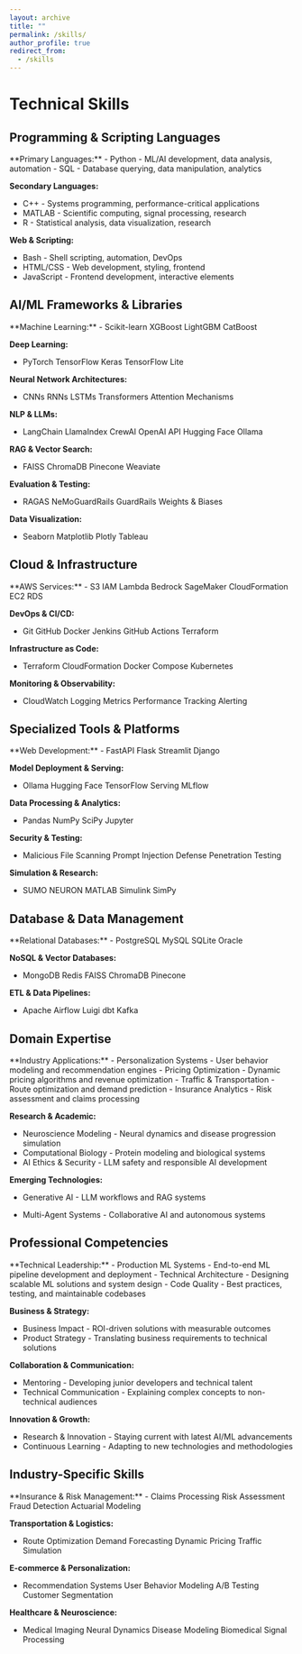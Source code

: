 ```yaml
---
layout: archive
title: ""
permalink: /skills/
author_profile: true
redirect_from:
  - /skills
---
```


# Technical Skills

## Programming & Scripting Languages
<div class="skill-section">
**Primary Languages:**
- <span class="skill-badge">Python</span> - ML/AI development, data analysis, automation
- <span class="skill-badge">SQL</span> - Database querying, data manipulation, analytics

**Secondary Languages:**
- <span class="skill-badge">C++</span> - Systems programming, performance-critical applications
- <span class="skill-badge">MATLAB</span> - Scientific computing, signal processing, research
- <span class="skill-badge">R</span> - Statistical analysis, data visualization, research

**Web & Scripting:**
- <span class="skill-badge">Bash</span> - Shell scripting, automation, DevOps
- <span class="skill-badge">HTML/CSS</span> - Web development, styling, frontend
- <span class="skill-badge">JavaScript</span> - Frontend development, interactive elements
</div>

## AI/ML Frameworks & Libraries
<div class="skill-section">
**Machine Learning:**
- <span class="tech-tag">Scikit-learn</span> <span class="tech-tag">XGBoost</span> <span class="tech-tag">LightGBM</span> <span class="tech-tag">CatBoost</span>

**Deep Learning:**
- <span class="tech-tag">PyTorch</span> <span class="tech-tag">TensorFlow</span> <span class="tech-tag">Keras</span> <span class="tech-tag">TensorFlow Lite</span>

**Neural Network Architectures:**
- <span class="tech-tag">CNNs</span> <span class="tech-tag">RNNs</span> <span class="tech-tag">LSTMs</span> <span class="tech-tag">Transformers</span> <span class="tech-tag">Attention Mechanisms</span>

**NLP & LLMs:**
- <span class="tech-tag">LangChain</span> <span class="tech-tag">LlamaIndex</span> <span class="tech-tag">CrewAI</span> <span class="tech-tag">OpenAI API</span> <span class="tech-tag">Hugging Face</span> <span class="tech-tag">Ollama</span>

**RAG & Vector Search:**
- <span class="tech-tag">FAISS</span> <span class="tech-tag">ChromaDB</span> <span class="tech-tag">Pinecone</span> <span class="tech-tag">Weaviate</span>

**Evaluation & Testing:**
- <span class="tech-tag">RAGAS</span> <span class="tech-tag">NeMoGuardRails</span> <span class="tech-tag">GuardRails</span> <span class="tech-tag">Weights & Biases</span>

**Data Visualization:**
- <span class="tech-tag">Seaborn</span> <span class="tech-tag">Matplotlib</span> <span class="tech-tag">Plotly</span> <span class="tech-tag">Tableau</span>
</div>

## Cloud & Infrastructure
<div class="skill-section">
**AWS Services:**
- <span class="tech-tag">S3</span> <span class="tech-tag">IAM</span> <span class="tech-tag">Lambda</span> <span class="tech-tag">Bedrock</span> <span class="tech-tag">SageMaker</span> <span class="tech-tag">CloudFormation</span> <span class="tech-tag">EC2</span> <span class="tech-tag">RDS</span>

**DevOps & CI/CD:**
- <span class="tech-tag">Git</span> <span class="tech-tag">GitHub</span> <span class="tech-tag">Docker</span> <span class="tech-tag">Jenkins</span> <span class="tech-tag">GitHub Actions</span> <span class="tech-tag">Terraform</span>

**Infrastructure as Code:**
- <span class="tech-tag">Terraform</span> <span class="tech-tag">CloudFormation</span> <span class="tech-tag">Docker Compose</span> <span class="tech-tag">Kubernetes</span>

**Monitoring & Observability:**
- <span class="tech-tag">CloudWatch</span> <span class="tech-tag">Logging</span> <span class="tech-tag">Metrics</span> <span class="tech-tag">Performance Tracking</span> <span class="tech-tag">Alerting</span>
</div>

## Specialized Tools & Platforms
<div class="skill-section">
**Web Development:**
- <span class="tech-tag">FastAPI</span> <span class="tech-tag">Flask</span> <span class="tech-tag">Streamlit</span> <span class="tech-tag">Django</span>

**Model Deployment & Serving:**
- <span class="tech-tag">Ollama</span> <span class="tech-tag">Hugging Face</span> <span class="tech-tag">TensorFlow Serving</span> <span class="tech-tag">MLflow</span>

**Data Processing & Analytics:**
- <span class="tech-tag">Pandas</span> <span class="tech-tag">NumPy</span> <span class="tech-tag">SciPy</span> <span class="tech-tag">Jupyter</span>

**Security & Testing:**
- <span class="tech-tag">Malicious File Scanning</span> <span class="tech-tag">Prompt Injection Defense</span> <span class="tech-tag">Penetration Testing</span>

**Simulation & Research:**
- <span class="tech-tag">SUMO</span> <span class="tech-tag">NEURON</span> <span class="tech-tag">MATLAB Simulink</span> <span class="tech-tag">SimPy</span>
</div>

## Database & Data Management
<div class="skill-section">
**Relational Databases:**
- <span class="tech-tag">PostgreSQL</span> <span class="tech-tag">MySQL</span> <span class="tech-tag">SQLite</span> <span class="tech-tag">Oracle</span>

**NoSQL & Vector Databases:**
- <span class="tech-tag">MongoDB</span> <span class="tech-tag">Redis</span> <span class="tech-tag">FAISS</span> <span class="tech-tag">ChromaDB</span> <span class="tech-tag">Pinecone</span>

<!-- **Data Warehousing:**
- <span class="tech-tag">AWS Redshift</span> <span class="tech-tag">Snowflake</span> <span class="tech-tag">BigQuery</span> -->

**ETL & Data Pipelines:**
- <span class="tech-tag">Apache Airflow</span> <span class="tech-tag">Luigi</span> <span class="tech-tag">dbt</span> <span class="tech-tag">Kafka</span>
</div>

## Domain Expertise
<div class="skill-section">
**Industry Applications:**
- <span class="skill-badge">Personalization Systems</span> - User behavior modeling and recommendation engines
- <span class="skill-badge">Pricing Optimization</span> - Dynamic pricing algorithms and revenue optimization
- <span class="skill-badge">Traffic & Transportation</span> - Route optimization and demand prediction
- <span class="skill-badge">Insurance Analytics</span> - Risk assessment and claims processing

**Research & Academic:**
- <span class="skill-badge">Neuroscience Modeling</span> - Neural dynamics and disease progression simulation
- <span class="skill-badge">Computational Biology</span> - Protein modeling and biological systems
- <span class="skill-badge">AI Ethics & Security</span> - LLM safety and responsible AI development

**Emerging Technologies:**
- <span class="skill-badge">Generative AI</span> - LLM workflows and RAG systems
<!-- - <span class="skill-badge">Edge Computing</span> - Model deployment on resource-constrained devices -->
- <span class="skill-badge">Multi-Agent Systems</span> - Collaborative AI and autonomous systems
</div>

## Professional Competencies
<div class="skill-section">
**Technical Leadership:**
- <span class="skill-badge">Production ML Systems</span> - End-to-end ML pipeline development and deployment
- <span class="skill-badge">Technical Architecture</span> - Designing scalable ML solutions and system design
- <span class="skill-badge">Code Quality</span> - Best practices, testing, and maintainable codebases

**Business & Strategy:**
- <span class="skill-badge">Business Impact</span> - ROI-driven solutions with measurable outcomes
- <span class="skill-badge">Product Strategy</span> - Translating business requirements to technical solutions
<!-- - <span class="skill-badge">Stakeholder Management</span> - Working with C-suite and business teams -->

**Collaboration & Communication:**
<!-- - <span class="skill-badge">Cross-functional Leadership</span> - Leading engineering, product, and business teams -->
- <span class="skill-badge">Mentoring</span> - Developing junior developers and technical talent
- <span class="skill-badge">Technical Communication</span> - Explaining complex concepts to non-technical audiences

**Innovation & Growth:**
- <span class="skill-badge">Research & Innovation</span> - Staying current with latest AI/ML advancements
- <span class="skill-badge">Continuous Learning</span> - Adapting to new technologies and methodologies
<!-- - <span class="skill-badge">Thought Leadership</span> - Contributing to industry knowledge and best practices -->
</div>

## Industry-Specific Skills
<div class="skill-section">
**Insurance & Risk Management:**
- <span class="skill-badge">Claims Processing</span> <span class="skill-badge">Risk Assessment</span> <span class="skill-badge">Fraud Detection</span> <span class="skill-badge">Actuarial Modeling</span>

**Transportation & Logistics:**
- <span class="skill-badge">Route Optimization</span> <span class="skill-badge">Demand Forecasting</span> <span class="skill-badge">Dynamic Pricing</span> <span class="skill-badge">Traffic Simulation</span>

**E-commerce & Personalization:**
- <span class="skill-badge">Recommendation Systems</span> <span class="skill-badge">User Behavior Modeling</span> <span class="skill-badge">A/B Testing</span> <span class="skill-badge">Customer Segmentation</span>

**Healthcare & Neuroscience:**
- <span class="skill-badge">Medical Imaging</span> <span class="skill-badge">Neural Dynamics</span> <span class="skill-badge">Disease Modeling</span> <span class="skill-badge">Biomedical Signal Processing</span>
</div>
